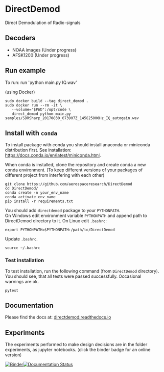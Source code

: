 # DirectDemod
Direct Demodulation of Radio-signals

## Decoders
* NOAA images (Under progress)
* AFSK1200 (Under progress)

## Run example
To run: run 'python main.py IQ.wav'

(using Docker)
```
sudo docker build --tag direct_demod .
sudo docker run --rm -it \
   --volume="$PWD":/opt/code \
   direct_demod python main.py samples/SDRSharp_20170830_073907Z_145825000Hz_IQ_autogain.wav
```

## Install with `conda`


To install package with conda you should install anaconda or miniconda distribution first.
See installation: https://docs.conda.io/en/latest/miniconda.html.

When conda is installed, clone the repository and create conda a new conda environment. (To keep different versions of your packages of different project from interfering with each other)

```
git clone https://github.com/aerospaceresearch/DirectDemod
cd DirectDemod/
conda create -n your_env_name
conda activate env_name
pip install -r requirements.txt
```

You should add `directdemod` package to your `PYTHONPATH`. 
<br>
On Windows edit environment variable `PYTHONPATH` and append path to DirectDemod directory to it.
On Linux edit `.bashrc`:

```
export PYTHONPATH=$PYTHONPATH:/path/to/DirectDemod
```

Update `.bashrc`.

```
source ~/.bashrc
```

### Test installation

To test installation, run the following command (from `DirectDemod` directory). You should see, that all
tests were passed successfully. Occasional warnings are ok.

```
pytest
```

## Documentation
Please find the docs at: [directdemod.readthedocs.io](https://directdemod.readthedocs.io)

## Experiments
The experiments performed to make design decisions are in the folder experiments, as jupyter notebooks. (click the binder badge for an online version)

[![Binder](https://mybinder.org/badge.svg)](https://mybinder.org/v2/gh/aerospaceresearch/DirectDemod/Vinay_dev)[![Documentation Status](https://readthedocs.org/projects/directdemod/badge/?version=vinay_dev)](http://directdemod.readthedocs.io/en/vinay_dev/?badge=vinay_dev)

